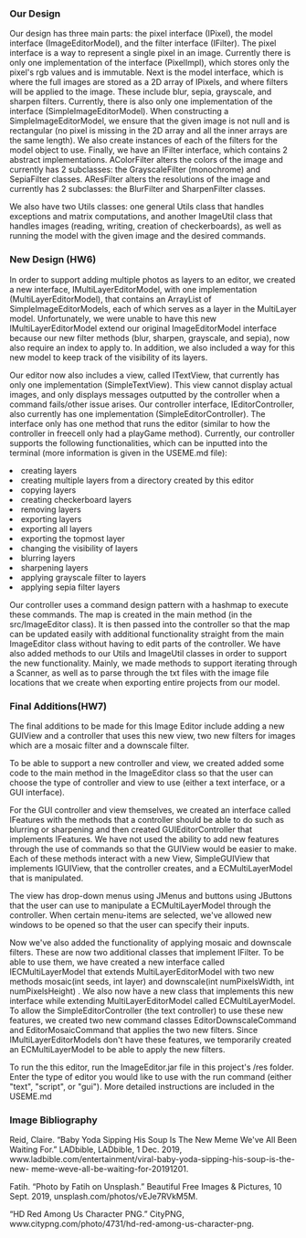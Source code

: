 <h3>Our Design</h3>
<p>Our design has three main parts: the pixel interface (IPixel), the model interface (ImageEditorModel), and the filter 
interface (IFilter). The pixel interface is a way to represent a single pixel in an image. Currently there is 
only one implementation of the interface (PixelImpl), which stores only the pixel's rgb values and is immutable. Next
is the model interface, which is where the full images are stored as a 2D array of IPixels, and where 
filters will be applied to the image. These include blur, sepia, grayscale, and sharpen filters. 
Currently, there is also only one implementation of the 
interface (SimpleImageEditorModel). When constructing a SimpleImageEditorModel, we ensure that the 
given image is not null and is rectangular 
(no pixel is missing in the 2D array and all the inner arrays are the same length). We also create 
instances of each of the filters for the model object to use.
Finally, we have an IFilter interface, which contains 2 abstract
implementations. AColorFilter alters the colors of the image and currently has 2 subclasses: the 
GrayscaleFilter (monochrome) and SepiaFilter classes. AResFilter alters the resolutions of the image
and currently has 2 subclasses: the BlurFilter and SharpenFilter classes.</p>
<p>We also have two Utils classes: one general Utils class that handles exceptions and matrix computations, 
and another ImageUtil class that handles images (reading, writing, creation of checkerboards), as well as running 
the model with the given image and the desired commands. </p>
<h3>New Design (HW6)</h3>
<p>In order to support adding multiple photos as layers to an editor, we created a new interface, IMultiLayerEditorModel, 
with one implementation (MultiLayerEditorModel), that contains an ArrayList of SimpleImageEditorModels, 
each of which serves as a layer in the MultiLayer model. Unfortunately, 
we were unable to have this new IMultiLayerEditorModel extend our original ImageEditorModel interface 
because our new filter methods (blur, sharpen, grayscale, and sepia), now also require an index to apply to.
In addition, we also included a way for this new model to keep track of the visibility of its layers.</p>
<p>Our editor now also includes a view, called ITextView, that currently has only one implementation
(SimpleTextView). This view cannot display actual images, and only displays messages outputted by the controller 
when a command fails/other issue arises. Our controller interface, IEditorController, also currently has one 
implementation (SimpleEditorController). The interface only has one method that runs the editor 
(similar to how the controller in freecell only had a playGame method). Currently, our controller supports the following 
functionalities, which can be inputted into the terminal (more information is given in the USEME.md file):</p>

<li>creating layers</li>
<li>creating multiple layers from a directory created by this editor</li>
<li>copying layers</li>
<li>creating checkerboard layers</li>
<li>removing layers</li>
<li>exporting layers</li>
<li>exporting all layers</li>
<li>exporting the topmost layer</li>
<li>changing the visibility of layers</li>
<li>blurring layers</li>
<li>sharpening layers</li>
<li>applying grayscale filter to layers</li>
<li>applying sepia filter layers</li>

<p>Our controller uses a command design pattern with a hashmap to execute these commands.
The map is created in the main method (in the src/ImageEditor class). It is then passed into the 
controller so that the map can be updated easily with additional functionality straight from the main ImageEditor
class without having to edit parts of the controller. We have also added methods to our Utils and ImageUtil
classes in order to support the new functionality. Mainly, we made methods to support iterating through
a Scanner, as well as to parse through the txt files with the image file locations
that we create when exporting entire projects from our model.</p>

<h3>Final Additions(HW7)</h3>
<p>The final additions to be made for this Image Editor include adding a new GUIView and a controller
that uses this new view, two new filters for images which are a mosaic filter and a downscale filter.

To be able to support a new controller and view, we created added some code to the main method in the
ImageEditor class so that the user can choose the type of controller and view to use
(either a text interface, or a GUI interface).

For the GUI controller and view themselves, we created an interface called IFeatures with the methods
that a controller should be able to do such as blurring or sharpening and then
created GUIEditorController that implements IFeatures. We have not used the
ability to add new features through the use of commands so that the GUIView would be easier to make.
Each of these methods interact with a new View, SimpleGUIView that implements IGUIView,
that the controller creates, and a ECMultiLayerModel that is manipulated.

The view has drop-down menus using JMenus and buttons using JButtons that the user can use to manipulate
a ECMultiLayerModel through the controller. When certain menu-items are selected, we've allowed new windows
to be opened so that the user can specify their inputs.

Now we've also added the functionality of applying mosaic and downscale filters. These are now two additional
classes that implement IFilter. To be able to use them, we have created a new interface called
IECMultiLayerModel that extends MultiLayerEditorModel with two new methods mosaic(int seeds, int layer)
and downscale(int numPixelsWidth, int numPixelsHeight) . We also now have a new class that implements
this new interface while extending MultiLayerEditorModel called ECMultiLayerModel. To
allow the SimpleEditorController (the text controller) to use these new features, we created
two new command classes EditorDownscaleCommand and EditorMosaicCommand that applies the two new filters.
Since IMultiLayerEditorModels don't have these features, we temporarily created an ECMultiLayerModel
to be able to apply the new filters.
</p>

<p>To run the this editor, run the ImageEditor.jar file in this project's /res folder. Enter the 
type of editor you would like to use with the run command (either "text", "script", or "gui"). 
More detailed instructions are included in the USEME.md</p>


<h3>Image Bibliography</h3>
<p>Reid, Claire. “Baby Yoda Sipping His Soup Is The New Meme We've All Been Waiting For.” LADbible, 
LADbible, 1 Dec. 2019, www.ladbible.com/entertainment/viral-baby-yoda-sipping-his-soup-is-the-new-
meme-weve-all-be-waiting-for-20191201.</p>
<p>Fatih. “Photo by Fatih on Unsplash.” Beautiful Free Images &amp; Pictures, 10 Sept. 2019, 
unsplash.com/photos/vEJe7RVkM5M.</p>
<p>“HD Red Among Us Character PNG.” CityPNG, www.citypng.com/photo/4731/hd-red-among-us-character-png.</p>

